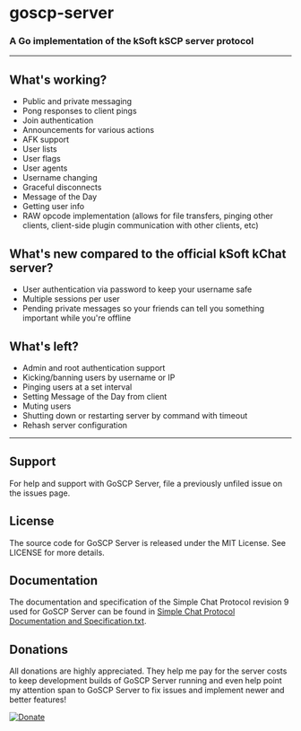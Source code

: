 # goscp-server

### A Go implementation of the kSoft kSCP server protocol

----

## What's working?
- Public and private messaging
- Pong responses to client pings
- Join authentication
- Announcements for various actions
- AFK support
- User lists
- User flags
- User agents
- Username changing
- Graceful disconnects
- Message of the Day
- Getting user info
- RAW opcode implementation (allows for file transfers, pinging other clients, client-side plugin communication with other clients, etc)

## What's new compared to the official kSoft kChat server?
- User authentication via password to keep your username safe
- Multiple sessions per user
- Pending private messages so your friends can tell you something important while you're offline

## What's left?
- Admin and root authentication support
- Kicking/banning users by username or IP
- Pinging users at a set interval
- Setting Message of the Day from client
- Muting users
- Shutting down or restarting server by command with timeout
- Rehash server configuration

----

## Support
For help and support with GoSCP Server, file a previously unfiled issue on the issues page.

## License
The source code for GoSCP Server is released under the MIT License. See LICENSE for more details.

## Documentation
The documentation and specification of the Simple Chat Protocol revision 9 used for GoSCP Server can be found in [Simple Chat Protocol Documentation and Specification.txt](Simple%20Chat%20Protocol%20Documentation%20and%20Specification.txt).

## Donations
All donations are highly appreciated. They help me pay for the server costs to keep development builds of GoSCP Server running and even help point my attention span to GoSCP Server to fix issues and implement newer and better features!

[![Donate](https://img.shields.io/badge/Donate-PayPal-green.svg)](https://paypal.me/JoshuaDoes)

